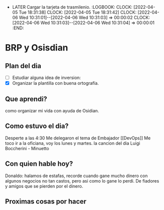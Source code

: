 - LATER Cargar la tarjeta de trasmilenio.
  :LOGBOOK:
  CLOCK: [2022-04-05 Tue 18:31:38]
  CLOCK: [2022-04-05 Tue 18:31:42]
  CLOCK: [2022-04-06 Wed 10:31:01]--[2022-04-06 Wed 10:31:03] =>  00:00:02
  CLOCK: [2022-04-06 Wed 10:31:03]--[2022-04-06 Wed 10:31:04] =>  00:00:01
  :END:
# BRP y Osisdian
##  Plan del dia
- [ ] Estudiar alguna idea de inversion:
- [x] Organizar la plantilla con buena ortografía.
##  Que aprendi?
como organizar mi vida con ayuda de Osidian.
##  Como estuvo el dia?
Desperte a las 4:30
Me delegaron el tema de Embajador [[DevOps]]
Me toco ir a la oficiana, voy los lunes y martes.
la cancion del dia  Luigi Boccherini - Minuetto
##  Con quien hable hoy?
Donaldo: halamos de estafas, recorde cuando gane mucho dinero con algunos negocios no tan castos, pero asi como lo gane lo perdi. 
De fiadores y amigos que se pierden por el dinero.
## Proximas cosas por hacer